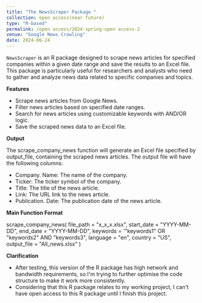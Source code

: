 ```yaml
---
title: "The NewsScraper Package "
collection: open access(near future)
type: "R-based"
permalink: /open access/2024-spring-open access-2
venue: "Google News Crawling"
date: 2024-06-24
---
```


`NewsScraper` is an R package designed to scrape news articles for specified companies within a given date range and save the results to an Excel file.   This package is particularly useful for researchers and analysts who need to gather and analyze news data related to specific companies and topics.

**Features**

- Scrape news articles from Google News.
- Filter news articles based on specified date ranges.
- Search for news articles using customizable keywords with AND/OR logic.
- Save the scraped news data to an Excel file.

**Output**

The scrape_company_news function will generate an Excel file specified by output_file, containing the scraped news articles.  The output file will have the following columns:

- Company. Name: The name of the company.
- Ticker: The ticker symbol of the company.
- Title: The title of the news article.
- Link: The URL link to the news article.
- Publication. Date: The publication date of the news article.

**Main Function Format**

scrape_company_news(
  file_path = "x_x_x.xlsx",
  start_date = "YYYY-MM-DD", 
  end_date = "YYYY-MM-DD",
  keywords = '"keywords1" OR "keywords2" AND "keywords3",
  language = "en",
  country = "US",
  output_file = "All_news.xlsx"
)


**Clarification**
- After testing, this version of the R package has high network and bandwidth requirements, so I'm trying to further optimise the code structure to make it work more consistently.
- Considering that this R package relates to my working project, I can't have open access to this R package until I finish this project.

